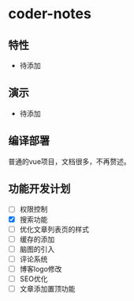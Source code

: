 # coder-notes

## 特性

- 待添加

## 演示

- 待添加

## 编译部署

普通的vue项目，文档很多，不再赘述。

## 功能开发计划

* [ ] 权限控制
* [x] 搜索功能
* [ ] 优化文章列表页的样式
* [ ] 缓存的添加
* [ ] 脑图的引入
* [ ] 评论系统
* [ ] 博客logo修改
* [ ] SEO优化
* [ ] 文章添加置顶功能
